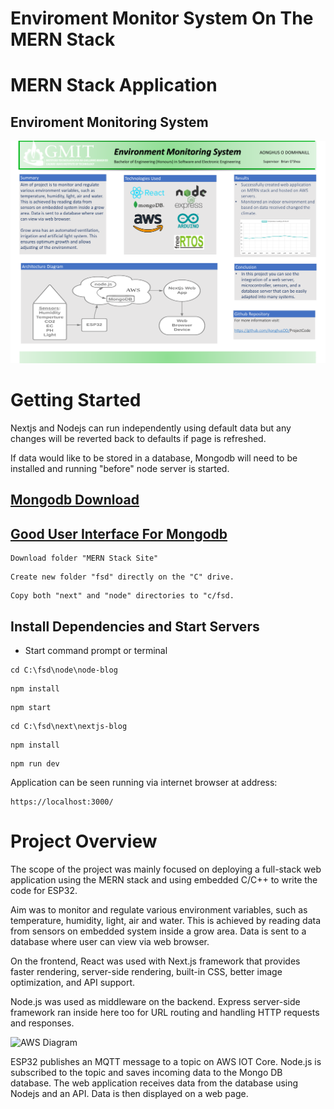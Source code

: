 # Enviroment Monitor System On The MERN Stack
# MERN Stack Application 
## Enviroment Monitoring System 

![Architecture Diagram](./Diagrams/Poster.png)

# Getting Started

Nextjs and Nodejs can run independently using default data but any changes will be reverted back to defaults if page is refreshed. 

If data would like to be stored in a database, Mongodb will need to be installed and running "before" node server is started.

## [Mongodb Download](https://www.mongodb.com/try/download/community)

## [Good User Interface For Mongodb](https://studio3t.com)

```
Download folder "MERN Stack Site"
```
```
Create new folder "fsd" directly on the "C" drive.
```
```
Copy both "next" and "node" directories to "c/fsd.
```

## Install Dependencies and Start Servers

- Start command prompt or terminal

```
cd C:\fsd\node\node-blog
```
```
npm install
```
```
npm start
```
```
cd C:\fsd\next\nextjs-blog
```
```
npm install
```
```
npm run dev
```
Application can be seen running via internet browser at address:
```
https://localhost:3000/
```
# Project Overview

The scope of the project was mainly focused on deploying a full-stack web application using the MERN stack and using embedded C/C++ to write the code for ESP32.

Aim was to monitor and regulate various environment variables, such as temperature, humidity, light, air and water. This is achieved by reading data from sensors on embedded system inside a grow area. Data is sent to a database where user can view via web browser.

On the frontend, React was used with Next.js framework that provides faster rendering, server-side rendering, built-in CSS, better image optimization, and API support.

Node.js was used as middleware on the backend. Express server-side framework ran inside here too for URL routing and handling HTTP requests and responses.

![AWS Diagram](.Diagrams/UML%20State%20Diagram%20AWS.png)

ESP32 publishes an MQTT message to a topic on AWS IOT Core. Node.js is subscribed to the topic and saves incoming data to the Mongo DB database. The web application receives data from the database using Nodejs and an API. Data is then displayed on a web page.

